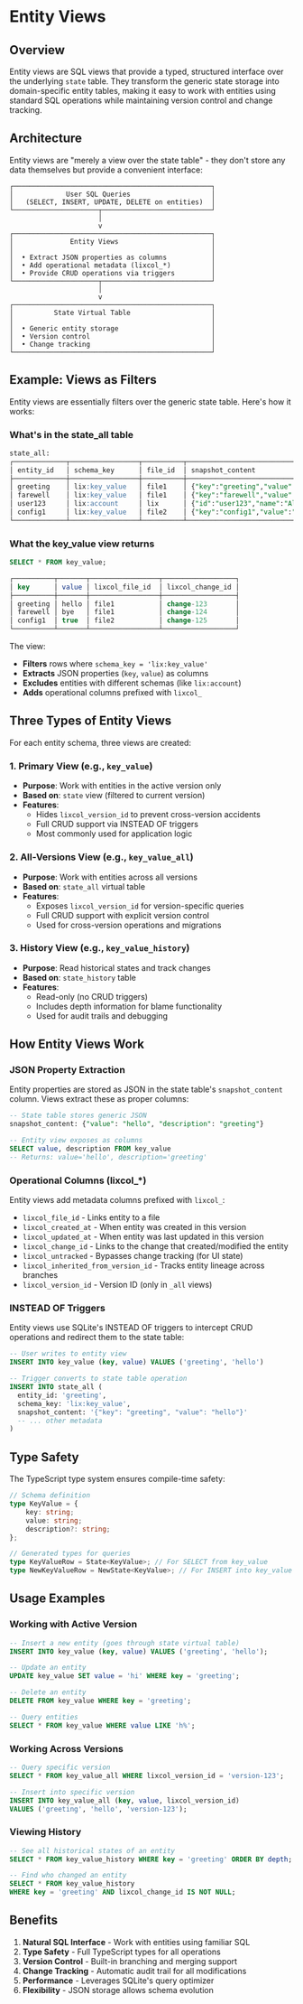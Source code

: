 # Entity Views

## Overview

Entity views are SQL views that provide a typed, structured interface over the underlying `state` table. They transform the generic state storage into domain-specific entity tables, making it easy to work with entities using standard SQL operations while maintaining version control and change tracking.

## Architecture

Entity views are "merely a view over the state table" - they don't store any data themselves but provide a convenient interface:

```
┌─────────────────────────────────────────────────┐
│             User SQL Queries                    │
│   (SELECT, INSERT, UPDATE, DELETE on entities)  │
└─────────────────────┬───────────────────────────┘
                      │
                      v
┌─────────────────────────────────────────────────┐
│              Entity Views                       │
│                                                 │
│  • Extract JSON properties as columns           │
│  • Add operational metadata (lixcol_*)          │
│  • Provide CRUD operations via triggers         │
└─────────────────────┬───────────────────────────┘
                      │
                      v
┌─────────────────────────────────────────────────┐
│          State Virtual Table                    │
│                                                 │
│  • Generic entity storage                       │
│  • Version control                              │
│  • Change tracking                              │
└─────────────────────────────────────────────────┘
```

## Example: Views as Filters

Entity views are essentially filters over the generic state table. Here's how it works:

### What's in the state_all table

```sql
state_all:
┌─────────────┬─────────────────┬──────────┬───────────────────────────────────┐
│ entity_id   │ schema_key      │ file_id  │ snapshot_content                  │
├─────────────┼─────────────────┼──────────┼───────────────────────────────────┤
│ greeting    │ lix:key_value   │ file1    │ {"key":"greeting","value":"hello"}│
│ farewell    │ lix:key_value   │ file1    │ {"key":"farewell","value":"bye"}  │
│ user123     │ lix:account     │ lix      │ {"id":"user123","name":"Alice"}   │
│ config1     │ lix:key_value   │ file2    │ {"key":"config1","value":"true"}  │
└─────────────┴─────────────────┴──────────┴───────────────────────────────────┘
```

### What the key_value view returns

```sql
SELECT * FROM key_value;

┌──────────┬───────┬─────────────────┬──────────────────┐
│ key      │ value │ lixcol_file_id  │ lixcol_change_id │
├──────────┼───────┼─────────────────┼──────────────────┤
│ greeting │ hello │ file1           │ change-123       │
│ farewell │ bye   │ file1           │ change-124       │
│ config1  │ true  │ file2           │ change-125       │
└──────────┴───────┴─────────────────┴──────────────────┘
```

The view:

- **Filters** rows where `schema_key = 'lix:key_value'`
- **Extracts** JSON properties (`key`, `value`) as columns
- **Excludes** entities with different schemas (like `lix:account`)
- **Adds** operational columns prefixed with `lixcol_`

## Three Types of Entity Views

For each entity schema, three views are created:

### 1. Primary View (e.g., `key_value`)

- **Purpose**: Work with entities in the active version only
- **Based on**: `state` view (filtered to current version)
- **Features**:
  - Hides `lixcol_version_id` to prevent cross-version accidents
  - Full CRUD support via INSTEAD OF triggers
  - Most commonly used for application logic

### 2. All-Versions View (e.g., `key_value_all`)

- **Purpose**: Work with entities across all versions
- **Based on**: `state_all` virtual table
- **Features**:
  - Exposes `lixcol_version_id` for version-specific queries
  - Full CRUD support with explicit version control
  - Used for cross-version operations and migrations

### 3. History View (e.g., `key_value_history`)

- **Purpose**: Read historical states and track changes
- **Based on**: `state_history` table
- **Features**:
  - Read-only (no CRUD triggers)
  - Includes depth information for blame functionality
  - Used for audit trails and debugging

## How Entity Views Work

### JSON Property Extraction

Entity properties are stored as JSON in the state table's `snapshot_content` column. Views extract these as proper columns:

```sql
-- State table stores generic JSON
snapshot_content: {"value": "hello", "description": "greeting"}

-- Entity view exposes as columns
SELECT value, description FROM key_value
-- Returns: value='hello', description='greeting'
```

### Operational Columns (lixcol\_\*)

Entity views add metadata columns prefixed with `lixcol_`:

- `lixcol_file_id` - Links entity to a file
- `lixcol_created_at` - When entity was created in this version
- `lixcol_updated_at` - When entity was last updated in this version
- `lixcol_change_id` - Links to the change that created/modified the entity
- `lixcol_untracked` - Bypasses change tracking (for UI state)
- `lixcol_inherited_from_version_id` - Tracks entity lineage across branches
- `lixcol_version_id` - Version ID (only in `_all` views)

### INSTEAD OF Triggers

Entity views use SQLite's INSTEAD OF triggers to intercept CRUD operations and redirect them to the state table:

```sql
-- User writes to entity view
INSERT INTO key_value (key, value) VALUES ('greeting', 'hello')

-- Trigger converts to state table operation
INSERT INTO state_all (
  entity_id: 'greeting',
  schema_key: 'lix:key_value',
  snapshot_content: '{"key": "greeting", "value": "hello"}'
  -- ... other metadata
)
```

## Type Safety

The TypeScript type system ensures compile-time safety:

```typescript
// Schema definition
type KeyValue = {
	key: string;
	value: string;
	description?: string;
};

// Generated types for queries
type KeyValueRow = State<KeyValue>; // For SELECT from key_value
type NewKeyValueRow = NewState<KeyValue>; // For INSERT into key_value
```

## Usage Examples

### Working with Active Version

```sql
-- Insert a new entity (goes through state virtual table)
INSERT INTO key_value (key, value) VALUES ('greeting', 'hello');

-- Update an entity
UPDATE key_value SET value = 'hi' WHERE key = 'greeting';

-- Delete an entity
DELETE FROM key_value WHERE key = 'greeting';

-- Query entities
SELECT * FROM key_value WHERE value LIKE 'h%';
```

### Working Across Versions

```sql
-- Query specific version
SELECT * FROM key_value_all WHERE lixcol_version_id = 'version-123';

-- Insert into specific version
INSERT INTO key_value_all (key, value, lixcol_version_id)
VALUES ('greeting', 'hello', 'version-123');
```

### Viewing History

```sql
-- See all historical states of an entity
SELECT * FROM key_value_history WHERE key = 'greeting' ORDER BY depth;

-- Find who changed an entity
SELECT * FROM key_value_history
WHERE key = 'greeting' AND lixcol_change_id IS NOT NULL;
```

## Benefits

1. **Natural SQL Interface** - Work with entities using familiar SQL
2. **Type Safety** - Full TypeScript types for all operations
3. **Version Control** - Built-in branching and merging support
4. **Change Tracking** - Automatic audit trail for all modifications
5. **Performance** - Leverages SQLite's query optimizer
6. **Flexibility** - JSON storage allows schema evolution
